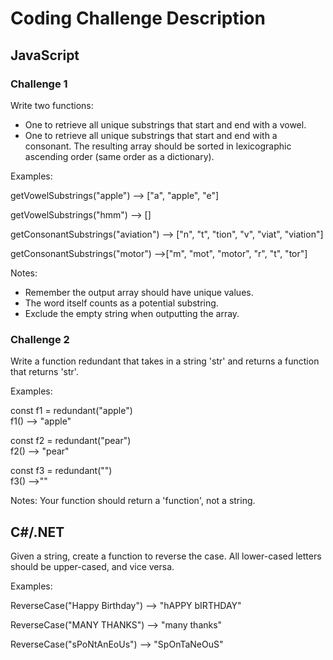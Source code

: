 # Coding Challenge Description

## JavaScript

### Challenge 1

Write two functions:

- One to retrieve all unique substrings that start and end with a vowel.
- One to retrieve all unique substrings that start and end with a consonant.
The resulting array should be sorted in lexicographic ascending order (same order as a dictionary).

Examples:

getVowelSubstrings("apple")
--> ["a", "apple", "e"]

getVowelSubstrings("hmm") --> []

getConsonantSubstrings("aviation")
--> ["n", "t", "tion", "v", "viat", "viation"]

getConsonantSubstrings("motor")
-->["m", "mot", "motor", "r", "t", "tor"]

Notes:
- Remember the output array should have unique values.
- The word itself counts as a potential substring.
- Exclude the empty string when outputting the array.

### Challenge 2

Write a function redundant that takes in a string 'str' and returns a function that returns 'str'.

Examples:

const f1 = redundant("apple")
<br>
f1() --> "apple"

const f2 = redundant("pear")
<br>
f2() --> "pear"

const f3 = redundant("")
<br>
f3() -->""

Notes:
Your function should return a 'function', not a string.

## C#/.NET

Given a string, create a function to reverse the case. All lower-cased letters should be upper-cased, and vice versa.

Examples:

ReverseCase("Happy Birthday") --> "hAPPY bIRTHDAY"

ReverseCase("MANY THANKS") --> "many thanks"

ReverseCase("sPoNtAnEoUs") --> "SpOnTaNeOuS"